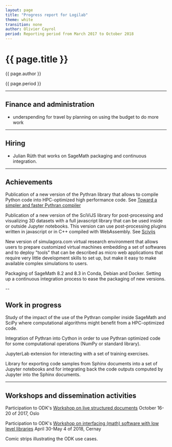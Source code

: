 ```yaml
---
layout: page
title: "Progress report for Logilab"
theme: white
transition: none
author: Olivier Cayrol
period: Reporting period from March 2017 to October 2018
---
```


# {{ page.title }}

{{ page.author }}


{{ page.period }}

---

## Finance and administration

* underspending for travel by planning on using the budget to do more work

---
## Hiring

* Julian Rüth that works on SageMath packaging and continuous integration.

---
## Achievements

Publication of a new version of the Pythran library that allows to
compile Python code into HPC-optimized high performance code. See
[Toward a simpler and faster Pythran compiler](http://serge-sans-paille.github.io/pythran-stories/toward-a-simpler-and-faster-pythran-compiler.html)

Publication of a new version of the SciViJS library for
post-processing and visualizing 3D datasets with a full javascript
library that can be used inside or outside Jupyter notebooks. This
version can use post-processing plugins written in javascript or in
C++ compiled with WebAssembly. See [Scivijs](https://hg.logilab.org/review/scivijs)

New version of simulagora.com virtual research environment that allows
users to prepare customized virtual machines embedding a set of softwares
and to deploy "tools" that can be described as micro web applications
that require very little development skills to set up, but make it easy
to make available complex simulations to users.

Packaging of SageMath 8.2 and 8.3 in Conda, Debian and Docker. Setting up a
continuous integration process to ease the packaging of new versions.

--
## Work in progress

Study of the impact of the use of the Pythran compiler inside SageMath
and SciPy where computational algorithms might benefit from a
HPC-optimized code.

Integration of Pythran into Cython in order to use Pythran optimized
code for some computational operations (NumPy or standard library).

JupyterLab extension for interacting with a set of training exercises.

Library for exporting code samples from Sphinx documents into a set of
Jupyter notebooks and for integrating back the code outputs computed
by Jupyter into the Sphinx documents.


---
## Workshops and dissemination activities

Participation to ODK's [Workshop on live structured
documents](https://github.com/OpenDreamKit/OpenDreamKit/issues/211)
October 16-20 of 2017, Oslo

Participation to ODK's [Workshop on interfacing (math) software
with low level libraries](https://github.com/OpenDreamKit/OpenDreamKit/issues/251)
April 30-May 4 of 2018, Cernay

Comic strips illustrating the ODK use cases.

